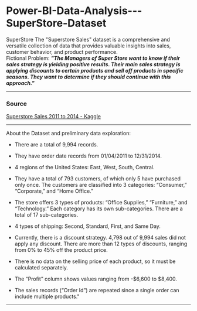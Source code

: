 # Power-BI-Data-Analysis---SuperStore-Dataset
SuperStore The "Superstore Sales" dataset is a comprehensive and versatile collection of data that provides valuable insights into sales, customer behavior, and product performance.  
Fictional Problem: ***"The Managers of Super Store want to know if their sales strategy is yielding positive results. Their main sales strategy is applying discounts to certain products and sell off products in specific seasons. They want to determine if they should continue with this approach."***
___
### Source
[Superstore Sales 2011 to 2014 - Kaggle](https://www.kaggle.com/datasets/ishanshrivastava28/superstore-sales)
___
About the Dataset and preliminary data exploration:
- There are a total of 9,994 records.

- They have order date records from 01/04/2011 to 12/31/2014.

- 4 regions of the United States: East, West, South, Central.

- They have a total of 793 customers, of which only 5 have purchased only once. The customers are classified into 3 categories: “Consumer,” “Corporate,” and “Home Office.”

- The store offers 3 types of products: “Office Supplies,” “Furniture,” and “Technology.” Each category has its own sub-categories. There are a total of 17 sub-categories.

- 4 types of shipping: Second, Standard, First, and Same Day.

- Currently, there is a discount strategy. 4,798 out of 9,994 sales did not apply any discount. There are more than 12 types of discounts, ranging from 0% to 45% off the product price.

- There is no data on the selling price of each product, so it must be calculated separately.

- The “Profit” column shows values ranging from -$6,600 to $8,400.

- The sales records (“Order Id”) are repeated since a single order can include multiple products."
___

